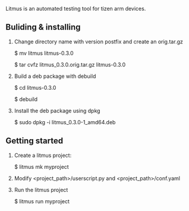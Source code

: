Litmus is an automated testing tool for tizen arm devices.

Buliding & installing
---------------------

1. Change directory name with version postfix and create an orig.tar.gz

   $ mv litmus litmus-0.3.0
   
   $ tar cvfz litmus_0.3.0.orig.tar.gz litmus-0.3.0

1. Build a deb package with debuild

   $ cd litmus-0.3.0
   
   $ debuild

2. Install the deb package using dpkg

   $ sudo dpkg -i litmus_0.3.0-1_amd64.deb


Getting started
---------------

1. Create a litmus project:

   $ litmus mk myproject

2. Modify <project_path>/userscript.py and <project_path>/conf.yaml

3. Run the litmus project

   $ litmus run myproject
